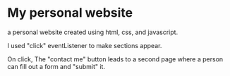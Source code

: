 # My personal website
a personal website created using html, css, and javascript.

I used "click" eventListener to make sections appear.

On click, The "contact me" button leads to a second page where a person can fill out a form and "submit" it.
